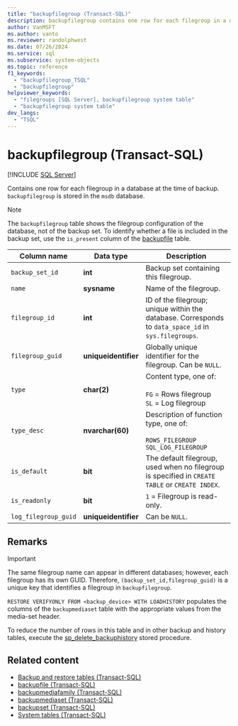 ```yaml
---
title: "backupfilegroup (Transact-SQL)"
description: backupfilegroup contains one row for each filegroup in a database at the time of backup.
author: VanMSFT
ms.author: vanto
ms.reviewer: randolphwest
ms.date: 07/26/2024
ms.service: sql
ms.subservice: system-objects
ms.topic: reference
f1_keywords:
  - "backupfilegroup_TSQL"
  - "backupfilegroup"
helpviewer_keywords:
  - "filegroups [SQL Server], backupfilegroup system table"
  - "backupfilegroup system table"
dev_langs:
  - "TSQL"
---
```

# backupfilegroup (Transact-SQL)

[!INCLUDE [SQL Server](../../includes/applies-to-version/sqlserver.md)]

Contains one row for each filegroup in a database at the time of backup. `backupfilegroup` is stored in the `msdb` database.

> [!NOTE]  
> The `backupfilegroup` table shows the filegroup configuration of the database, not of the backup set. To identify whether a file is included in the backup set, use the `is_present` column of the [backupfile](backupfile-transact-sql.md) table.

| Column name | Data type | Description |
| --- | --- | --- |
| `backup_set_id` | **int** | Backup set containing this filegroup. |
| `name` | **sysname** | Name of the filegroup. |
| `filegroup_id` | **int** | ID of the filegroup; unique within the database. Corresponds to `data_space_id` in `sys.filegroups`. |
| `filegroup_guid` | **uniqueidentifier** | Globally unique identifier for the filegroup. Can be `NULL`. |
| `type` | **char(2)** | Content type, one of:<br /><br />`FG` = Rows filegroup<br />`SL` = Log filegroup |
| `type_desc` | **nvarchar(60)** | Description of function type, one of:<br /><br />`ROWS_FILEGROUP`<br />`SQL_LOG_FILEGROUP` |
| `is_default` | **bit** | The default filegroup, used when no filegroup is specified in `CREATE TABLE` or `CREATE INDEX`. |
| `is_readonly` | **bit** | `1` = Filegroup is read-only. |
| `log_filegroup_guid` | **uniqueidentifier** | Can be `NULL`. |

## Remarks

> [!IMPORTANT]  
> The same filegroup name can appear in different databases; however, each filegroup has its own GUID. Therefore, `(backup_set_id,filegroup_guid)` is a unique key that identifies a filegroup in `backupfilegroup`.

`RESTORE VERIFYONLY FROM <backup_device> WITH LOADHISTORY` populates the columns of the `backupmediaset` table with the appropriate values from the media-set header.

To reduce the number of rows in this table and in other backup and history tables, execute the [sp_delete_backuphistory](../system-stored-procedures/sp-delete-backuphistory-transact-sql.md) stored procedure.

## Related content

- [Backup and restore tables (Transact-SQL)](backup-and-restore-tables-transact-sql.md)
- [backupfile (Transact-SQL)](backupfile-transact-sql.md)
- [backupmediafamily (Transact-SQL)](backupmediafamily-transact-sql.md)
- [backupmediaset (Transact-SQL)](backupmediaset-transact-sql.md)
- [backupset (Transact-SQL)](backupset-transact-sql.md)
- [System tables (Transact-SQL)](system-tables-transact-sql.md)
